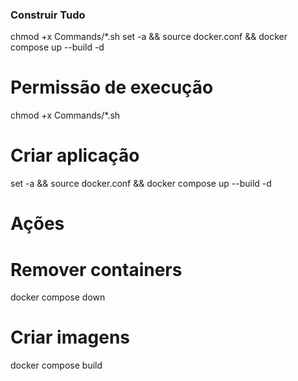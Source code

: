 ### Construir Tudo
chmod +x Commands/*.sh
set -a && source docker.conf && docker compose up --build -d

# Permissão de execução
chmod +x Commands/*.sh

# Criar aplicação
set -a && source docker.conf && docker compose up --build -d

# Ações
# Remover containers
docker compose down

# Criar imagens
docker compose build